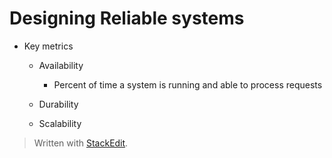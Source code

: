
# Designing Reliable systems


- Key metrics
	- Availability
		- Percent of time a system is running and able to process requests
			
	- Durability
	- Scalability


> Written with [StackEdit](https://stackedit.io/).
<!--stackedit_data:
eyJoaXN0b3J5IjpbMTE5Mzg3MDUwMl19
-->
